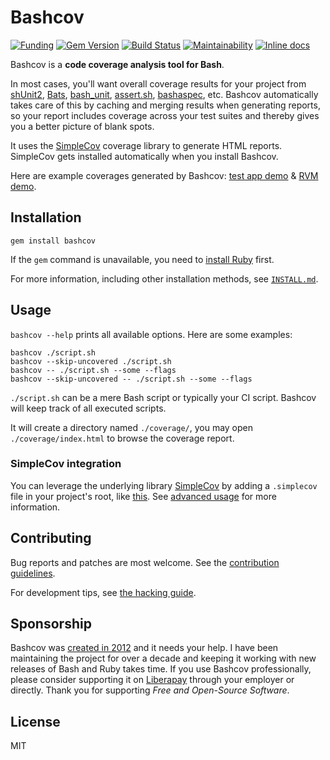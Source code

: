 # Bashcov

[![Funding](https://img.shields.io/liberapay/patrons/infertux.svg?logo=liberapay)](https://liberapay.com/infertux/donate)
[![Gem Version](https://img.shields.io/gem/v/bashcov.svg)](https://rubygems.org/gems/bashcov)
[![Build Status](https://gitlab.com/infertux/bashcov/badges/master/pipeline.svg)](https://gitlab.com/infertux/bashcov/-/pipelines)
[![Maintainability](https://api.codeclimate.com/v1/badges/083fdbba795049cd5f06/maintainability)](https://codeclimate.com/github/infertux/bashcov/maintainability)
[![Inline docs](http://inch-ci.org/github/infertux/bashcov.svg)](http://inch-ci.org/github/infertux/bashcov)

Bashcov is a **code coverage analysis tool for Bash**.

In most cases, you'll want overall coverage results for your project from
[shUnit2](https://github.com/kward/shunit2),
[Bats](https://github.com/bats-core/bats-core),
[bash_unit](https://github.com/pgrange/bash_unit),
[assert.sh](https://github.com/lehmannro/assert.sh),
[bashaspec](https://github.com/d10n/bashaspec),
etc.
Bashcov automatically takes care of this by caching and merging results when generating reports,
so your report includes coverage across your test suites and thereby gives you a better picture of blank spots.

It uses the [SimpleCov](https://github.com/colszowka/simplecov) coverage library to generate HTML reports.
SimpleCov gets installed automatically when you install Bashcov.

Here are example coverages generated by Bashcov:
[test app demo](https://infertux.github.io/bashcov/test_app/ "Coverage for the bundled test application") &
[RVM demo](https://infertux.github.io/bashcov/rvm/ "Coverage for RVM").

## Installation

`gem install bashcov`

If the `gem` command is unavailable, you need to [install Ruby](https://www.ruby-lang.org/en/documentation/installation/) first.

For more information, including other installation methods, see [`INSTALL.md`](./INSTALL.md).

## Usage

`bashcov --help` prints all available options. Here are some examples:

    bashcov ./script.sh
    bashcov --skip-uncovered ./script.sh
    bashcov -- ./script.sh --some --flags
    bashcov --skip-uncovered -- ./script.sh --some --flags

`./script.sh` can be a mere Bash script or typically your CI script. Bashcov will keep track of all executed scripts.

It will create a directory named `./coverage/`, you may open `./coverage/index.html` to browse the coverage report.

### SimpleCov integration

You can leverage the underlying library [SimpleCov](https://github.com/colszowka/simplecov)
by adding a `.simplecov` file in your project's root, like [this](https://github.com/infertux/bashcov/blob/master/spec/test_app/.simplecov).
See [advanced usage](./USAGE.md) for more information.

## Contributing

Bug reports and patches are most welcome.
See the [contribution guidelines](https://github.com/infertux/bashcov/blob/master/CONTRIBUTING.md).

For development tips, see [the hacking guide](./HACKING.md).

## Sponsorship

Bashcov was [created in 2012](https://github.com/infertux/bashcov/commit/f65e65e5aa3377beb334beee9924136a34a913e8) and it needs your help. I have been maintaining the project for over a decade and keeping it working with new releases of Bash and Ruby takes time. If you use Bashcov professionally, please consider supporting it on [Liberapay](https://liberapay.com/infertux) through your employer or directly. Thank you for supporting *Free and Open-Source Software*.

## License

MIT

